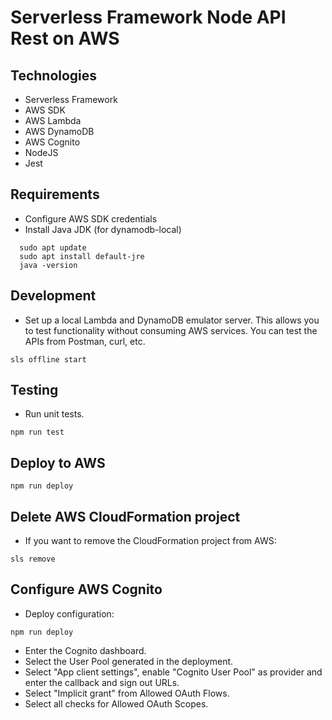 # Serverless Framework Node API Rest on AWS

## Technologies

- Serverless Framework
- AWS SDK
- AWS Lambda
- AWS DynamoDB
- AWS Cognito
- NodeJS
- Jest

## Requirements

- Configure AWS SDK credentials
- Install Java JDK (for dynamodb-local)

```
  sudo apt update
  sudo apt install default-jre
  java -version
```

## Development

- Set up a local Lambda and DynamoDB emulator server.
  This allows you to test functionality without consuming AWS services. You can test the APIs from Postman, curl, etc.

```
sls offline start
```

## Testing

- Run unit tests.

```
npm run test
```

## Deploy to AWS

```
npm run deploy
```

## Delete AWS CloudFormation project

- If you want to remove the CloudFormation project from AWS:

```
sls remove
```

## Configure AWS Cognito

- Deploy configuration:

```
npm run deploy
```

- Enter the Cognito dashboard.
- Select the User Pool generated in the deployment.
- Select "App client settings", enable "Cognito User Pool" as provider and enter the callback and sign out URLs.
- Select "Implicit grant" from Allowed OAuth Flows.
- Select all checks for Allowed OAuth Scopes.
